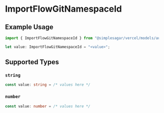 # ImportFlowGitNamespaceId

## Example Usage

```typescript
import { ImportFlowGitNamespaceId } from "@simplesagar/vercel/models/authuser.js";

let value: ImportFlowGitNamespaceId = "<value>";
```

## Supported Types

### `string`

```typescript
const value: string = /* values here */
```

### `number`

```typescript
const value: number = /* values here */
```

